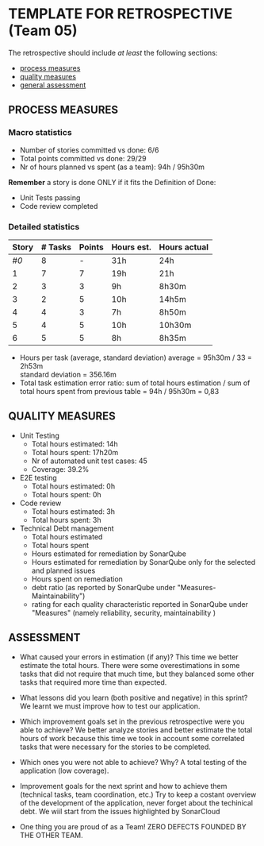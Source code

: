 TEMPLATE FOR RETROSPECTIVE (Team 05)
=====================================

The retrospective should include _at least_ the following
sections:

- [process measures](#process-measures)
- [quality measures](#quality-measures)
- [general assessment](#assessment)

## PROCESS MEASURES 

### Macro statistics

- Number of stories committed vs done: 6/6
- Total points committed vs done: 29/29
- Nr of hours planned vs spent (as a team): 94h / 95h30m  


**Remember**  a story is done ONLY if it fits the Definition of Done:
 
- Unit Tests passing
- Code review completed


### Detailed statistics

| Story  | # Tasks | Points | Hours est. | Hours actual |
|--------|---------|--------|------------|--------------|
| _#0_   |    8    |    -   |     31h    |      24h     |
|  1     |    7    |    7   |     19h    |      21h     |   
|  2     |    3    |    3   |      9h    |    8h30m     | 
|  3     |    2    |    5   |     10h    |    14h5m     |
|  4     |    4    |    3   |      7h    |    8h50m     | 
|  5     |    4    |    5   |     10h    |    10h30m    |
|  6     |    5    |    5   |      8h    |    8h35m     | 



- Hours per task (average, standard deviation) 
    average = 95h30m / 33 = 2h53m  
    standard deviation = 356.16m
- Total task estimation error ratio: sum of total hours estimation / sum of total hours spent from previous table = 94h / 95h30m = 0,83

  
## QUALITY MEASURES 

- Unit Testing
  - Total hours estimated: 14h
  - Total hours spent: 17h20m
  - Nr of automated unit test cases: 45
  - Coverage: 39.2% 
- E2E testing
  - Total hours estimated: 0h
  - Total hours spent: 0h
- Code review 
  - Total hours estimated: 3h
  - Total hours spent: 3h
- Technical Debt management
  - Total hours estimated 
  - Total hours spent
  - Hours estimated for remediation by SonarQube
  - Hours estimated for remediation by SonarQube only for the selected and planned issues 
  - Hours spent on remediation 
  - debt ratio (as reported by SonarQube under "Measures-Maintainability")
  - rating for each quality characteristic reported in SonarQube under "Measures" (namely reliability, security, maintainability )
  


## ASSESSMENT

- What caused your errors in estimation (if any)? This time we better estimate the total hours. There were some overestimations in some tasks that did not require that much time, but they balanced some other tasks that required more time than expected. 

- What lessons did you learn (both positive and negative) in this sprint? We learnt we must improve how to test our application.  

- Which improvement goals set in the previous retrospective were you able to achieve? We better analyze stories and better estimate the total hours of work because this time we took in account some correlated tasks that were necessary for the stories to be completed. 
  
- Which ones you were not able to achieve? Why? A total testing of the application (low coverage).

- Improvement goals for the next sprint and how to achieve them (technical tasks, team coordination, etc.) Try to keep a costant overview of the development of the application, never forget about the techinical debt. We wiil start from the issues highlighted by SonarCloud 

- One thing you are proud of as a Team! ZERO DEFECTS FOUNDED BY THE OTHER TEAM.
